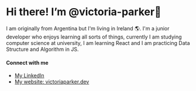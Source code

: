 # Hi there! I’m @victoria-parker👋


I am originally from Argentina but I'm living in Ireland 🌎. I'm a junior developer who enjoys learning all sorts of things, currently I am studying computer science at university, I am learning React and I am practicing Data Structure and Algorithm in JS.

#### Connect with me

- [My LinkedIn](https://www.linkedin.com/in/victoria-parker-web-developer/)
- [My website: victoriaparker.dev](https://victoriaparker.dev/)


